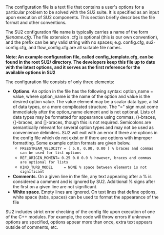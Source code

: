 The configuration file is a text file that contains a user's options for a particular problem to be solved with the SU2 suite. It is specified as an input upon execution of SU2 components. This section briefly describes the file format and other conventions. 

The SU2 configuration file name is typically carries a name of the form *filename.cfg*. The file extension .cfg is optional (this is our own convention), and the prefix can be any valid string with no spaces; e.g. config.cfg, su2-config.cfg, and flow_config.cfg are all suitable file names. 

**Note: An example configuration file, called config_template.cfg, can be found in the root SU2/ directory. The developers keep this file up to date with the latest options, and it serves as the first reference for the available options in SU2**

The configuration file consists of only three elements:
- **Options**. An option in the file has the following syntax: option_name = value, where option_name is the name of the option and value is the desired option value. The value element may be a scalar data type, a list of data types, or a more complicated structure. The "=" sign must come immediately after the option_name element and is not optional. Lists of data types may be formatted for appearance using commas, ()-braces, {}-braces, and []-braces, though this is not required. Semicolons are semantically relevant for several option types and may not be used as convenience delimiters. SU2 will exit with an error if there are options in the config file which do not exist or if there are options with improper formatting. Some example option formats are given below.
  - `FREESTREAM_VELOCITY = ( 5.0, 0.00, 0.00 ) % braces and commas can be used for list options`
  - `REF_ORIGIN_MOMENT= 0.25 0.0 0.0 % however, braces and commas are optional for lists`
  - `KIND_TURB_MODEL     = NONE % space between elements is not significant`
- **Comments**. On a given line in the file, any text appearing after a % is considered a comment and is ignored by SU2. Additional % signs after the first on a given line are not significant.
- **White space**. Empty lines are ignored. On text lines that define options, white space (tabs, spaces) can be used to format the appearance of the file

SU2 includes strict error checking of the config file upon execution of one of the C++ modules. For example, the code will throw errors if unknown options are specified, options appear more than once, extra text appears outside of comments, etc.